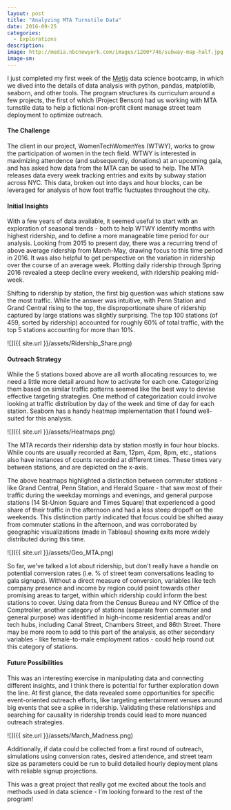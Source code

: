 ```yaml
---
layout: post
title: "Analyzing MTA Turnstile Data"
date: 2016-09-25
categories: 
  - Explorations
description: 
image: http://media.nbcnewyork.com/images/1200*746/subway-map-half.jpg
image-sm:
---
```

I just completed my first week of the [Metis](http://www.thisismetis.com/data-science-bootcamps) data science bootcamp, in which we dived into the details of data analysis with python, pandas, matplotlib, seaborn, and other tools.  The program structures its curriculum around a few projects, the first of which (Project Benson) had us working with MTA turnstile data to help a fictional non-profit client manage street team deployment to optimize outreach.

#### The Challenge

The client in our project, WomenTechWomenYes (WTWY), works to grow the participation of women in the tech field. WTWY is interested in maximizing attendence (and subsequently, donations) at an upcoming gala, and has asked how data from the MTA can be used to help. The MTA releases data every week tracking entries and exits by subway station across NYC.  This data, broken out into days and hour blocks, can be leveraged for analysis of how foot traffic fluctuates throughout the city.  

#### Initial Insights

With a few years of data available, it seemed useful to start with an exploration of seasonal trends - both to help WTWY identify months with highest ridership, and to define a more manageable time period for our analysis.  Looking from 2015 to present day, there was a recurring trend of above average ridership from March-May, drawing focus to this time period in 2016.  It was also helpful to get perspective on the variation in ridership over the course of an average week.  Plotting daily ridership through Spring 2016 revealed a steep decline every weekend, with ridership peaking mid-week.

Shifting to ridership by station, the first big question was which stations saw the most traffic.  While the answer was intuitive, with Penn Station and Grand Central rising to the top, the disproportionate share of ridership captured by large stations was slightly surprising.  The top 100 stations (of 459, sorted by ridership) accounted for roughly 60% of total traffic, with the top 5 stations accounting for more than 10%.

![]({{ site.url }}/assets/Ridership_Share.png)

#### Outreach Strategy

While the 5 stations boxed above are all worth allocating resources to, we need a little more detail around how to activate for each one. Categorizing them based on similar traffic patterns seemed like the best way to devise effective targeting strategies.  One method of categorization could involve looking at traffic distribution by day of the week and time of day for each station.  Seaborn has a handy heatmap implementation that I found well-suited for this analysis.

![]({{ site.url }}/assets/Heatmaps.png)

The MTA records their ridership data by station mostly in four hour blocks.  While counts are usually recorded at 8am, 12pm, 4pm, 8pm, etc., stations also have instances of counts recorded at different times.  These times vary between stations, and are depicted on the x-axis.

The above heatmaps highlighted a distinction between commuter stations - like Grand Central, Penn Station, and Herald Square - that saw most of their traffic during the weekday mornings and evenings, and general purpose stations (14 St-Union Square and Times Square) that experienced a good share of their traffic in the afternoon and had a less steep dropoff on the weekends.  This distinction partly indicated that focus could be shifted away from commuter stations in the afternoon, and was corroborated by geographic visualizations (made in Tableau) showing exits more widely distributed during this time.

![]({{ site.url }}/assets/Geo_MTA.png)

So far, we've talked a lot about ridership, but don't really have a handle on potential conversion rates (i.e. % of street team conversations leading to gala signups).  Without a direct measure of conversion, variables like tech company presence and income by region could point towards other promising areas to target, within which ridership could inform the best stations to cover.  Using data from the Census Bureau and NY Office of the Comptroller, another category of stations (separate from commuter and general purpose) was identified in high-income residential areas and/or tech hubs, including Canal Street, Chambers Street, and 86th Street. There may be more room to add to this part of the analysis, as other secondary variables - like female-to-male employment ratios - could help round out this category of stations.

#### Future Possibilities

This was an interesting exercise in manipulating data and connecting different insights, and I think there is potential for further exploration down the line. At first glance, the data revealed some opportunities for specific event-oriented outreach efforts, like targeting entertainment venues around big events that see a spike in ridership.  Validating these relationships and searching for causality in ridership trends could lead to more nuanced outreach strategies.  

![]({{ site.url }}/assets/March_Madness.png)

Additionally, if data could be collected from a first round of outreach, simulations using conversion rates, desired attendence, and street team size as parameters could be run to build detailed hourly deployment plans with reliable signup projections.

This was a great project that really got me excited about the tools and methods used in data science - I'm looking forward to the rest of the program!
